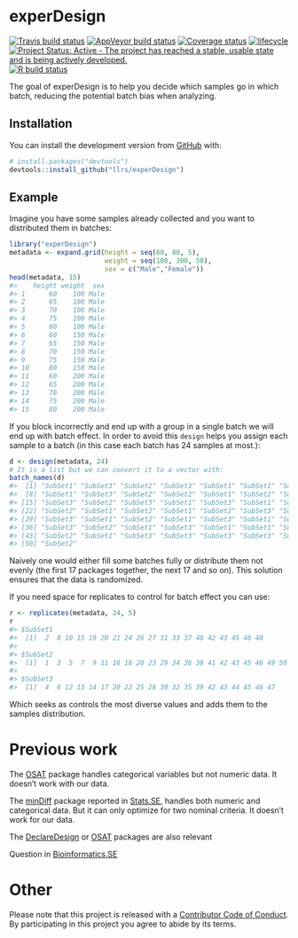 
<!-- README.md is generated from README.Rmd. Please edit that file -->

# experDesign

<!-- badges: start -->

[![Travis build
status](https://travis-ci.org/llrs/experDesign.svg?branch=master)](https://travis-ci.org/llrs/experDesign)
[![AppVeyor build
status](https://ci.appveyor.com/api/projects/status/github/llrs/experDesign?branch=master&svg=true)](https://ci.appveyor.com/project/llrs/experDesign)
[![Coverage
status](https://codecov.io/gh/llrs/experDesign/branch/master/graph/badge.svg)](https://codecov.io/github/llrs/experDesign?branch=master)
[![lifecycle](https://img.shields.io/badge/lifecycle-experimental-orange.svg)](https://www.tidyverse.org/lifecycle/#experimental)
[![Project Status: Active - The project has reached a stable, usable
state and is being actively
developed.](http://www.repostatus.org/badges/latest/active.svg)](http://www.repostatus.org/#active)
[![R build
status](https://github.com/llrs/experDesign/workflows/R-CMD-check/badge.svg)](https://github.com/llrs/experDesign/actions?workflow=R-CMD-check)
<!-- badges: end -->

The goal of experDesign is to help you decide which samples go in which
batch, reducing the potential batch bias when analyzing.

## Installation

You can install the development version from
[GitHub](https://github.com/) with:

``` r
# install.packages("devtools")
devtools::install_github("llrs/experDesign")
```

## Example

Imagine you have some samples already collected and you want to
distributed them in batches:

``` r
library("experDesign")
metadata <- expand.grid(height = seq(60, 80, 5), 
                        weight = seq(100, 300, 50),
                        sex = c("Male","Female"))
head(metadata, 15)
#>    height weight  sex
#> 1      60    100 Male
#> 2      65    100 Male
#> 3      70    100 Male
#> 4      75    100 Male
#> 5      80    100 Male
#> 6      60    150 Male
#> 7      65    150 Male
#> 8      70    150 Male
#> 9      75    150 Male
#> 10     80    150 Male
#> 11     60    200 Male
#> 12     65    200 Male
#> 13     70    200 Male
#> 14     75    200 Male
#> 15     80    200 Male
```

If you block incorrectly and end up with a group in a single batch we
will end up with batch effect. In order to avoid this `design` helps you
assign each sample to a batch (in this case each batch has 24 samples at
most.):

``` r
d <- design(metadata, 24)
# It is a list but we can convert it to a vector with:
batch_names(d)
#>  [1] "SubSet1" "SubSet3" "SubSet2" "SubSet3" "SubSet1" "SubSet1" "SubSet2"
#>  [8] "SubSet1" "SubSet3" "SubSet2" "SubSet2" "SubSet1" "SubSet2" "SubSet2"
#> [15] "SubSet3" "SubSet2" "SubSet3" "SubSet1" "SubSet3" "SubSet1" "SubSet2"
#> [22] "SubSet2" "SubSet1" "SubSet2" "SubSet1" "SubSet2" "SubSet3" "SubSet2"
#> [29] "SubSet3" "SubSet1" "SubSet2" "SubSet1" "SubSet3" "SubSet1" "SubSet2"
#> [36] "SubSet3" "SubSet2" "SubSet1" "SubSet3" "SubSet1" "SubSet1" "SubSet3"
#> [43] "SubSet2" "SubSet1" "SubSet3" "SubSet3" "SubSet3" "SubSet3" "SubSet1"
#> [50] "SubSet2"
```

Naively one would either fill some batches fully or distribute them not
evenly (the first 17 packages together, the next 17 and so on). This
solution ensures that the data is randomized.

If you need space for replicates to control for batch effect you can
use:

``` r
r <- replicates(metadata, 24, 5)
r
#> $SubSet1
#>  [1]  2  8 10 15 19 20 21 24 26 27 31 33 37 40 42 43 45 46 48
#> 
#> $SubSet2
#>  [1]  1  3  5  7  9 11 16 18 20 23 29 34 36 38 41 42 43 45 46 49 50
#> 
#> $SubSet3
#>  [1]  4  6 12 13 14 17 20 22 25 28 30 32 35 39 42 43 44 45 46 47
```

Which seeks as controls the most diverse values and adds them to the
samples distribution.

# Previous work

The [OSAT](https://bioconductor.org/packages/OSAT/) package handles
categorical variables but not numeric data. It doesn’t work with our
data.

The [minDiff](https://github.com/m-Py/minDiff) package reported in
[Stats.SE](https://stats.stackexchange.com/a/326015/105234), handles
both numeric and categorical data. But it can only optimize for two
nominal criteria. It doesn’t work for our data.

The [DeclareDesign](https://github.com/DeclareDesign/DeclareDesign) or
[OSAT](http://bioconductor.org/packages/OSAT) packages are also relevant

Question in
[Bioinformatics.SE](https://bioinformatics.stackexchange.com/q/4765/48)

# Other

Please note that this project is released with a [Contributor Code of
Conduct](CODE_OF_CONDUCT.md). By participating in this project you agree
to abide by its terms.
